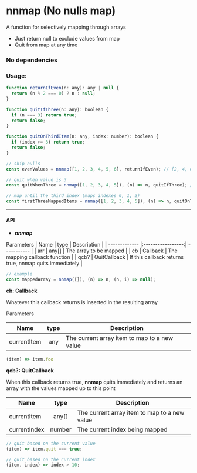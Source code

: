 # nnmap (No nulls map)
A function for selectively mapping through arrays

- Just return null to exclude values from map
- Quit from map at any time

### No dependencies

### Usage:

```javascript
function returnIfEven(n: any): any | null {
  return (n % 2 === 0) ? n : null;
}

function quitIfThree(n: any): boolean {
  if (n === 3) return true;
  return false;
}

function quitOnThirdItem(n: any, index: number): boolean {
  if (index >= 3) return true;
  return false;
}

// skip nulls
const evenValues = nnmap([1, 2, 3, 4, 5, 6], returnIfEven); // [2, 4, 6]

// quit when value is 3
const quitWhenThree = nnmap([1, 2, 3, 4, 5]), (n) => n, quitIfThree); // [1, 2]

// map until the third index (maps indexes 0, 1, 2)
const firstThreeMappedItems = nnmap([1, 2, 3, 4, 5]), (n) => n, quitOnThirdItem); // [1, 2, 3]
```

---
#### API

* _**nnmap**_

Parameters
| Name          | type              | Description |
| ------------- |:-----------------:| ----------- |
| arr           | any[]             | The array to be mapped |
| cb            | Callback          | The mapping callback function |
| qcb?          | QuitCallback      | If this callback returns true, nnmap quits immediately |

```javascript
// example
const mappedArray = nnmap([]), (n) => n, (n, i) => null); 
```


**cb: Callback**

Whatever this callback returns is inserted in the resulting array

Parameters

| Name          | type              | Description |
| ------------- |:-----------------:| ----------- |
| currentItem   | any               | The current array item to map to a new value |

```javascript
(item) => item.foo
```

**qcb?: QuitCallback**

When this callback returns true, **nnmap** quits immediately and returns an array with the
values mapped up to this point

| Name          | type              | Description |
| ------------- |:-----------------:| ----------- |
| currentItem   | any[]             | The current array item to map to a new value |
| currentIndex  | number            | The current index being mapped |

```javascript
// quit based on the current value
(item) => item.quit === true;

// quit based on the current index
(item, index) => index > 10;
```
